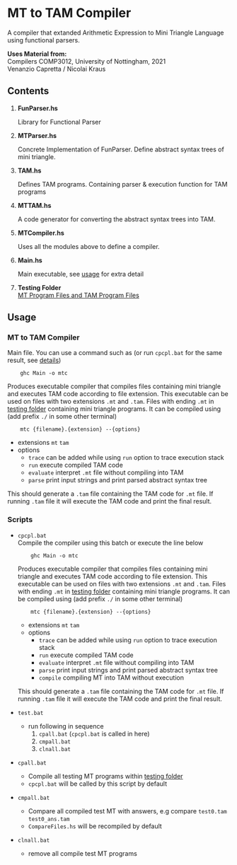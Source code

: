 # MT to TAM Compiler

A compiler that extanded Arithmetic Expression to Mini Triangle Language using functional parsers.

**Uses Material from:**   
Compilers COMP3012, University of Nottingham, 2021   
Venanzio Capretta / Nicolai Kraus   

## Contents

1. **FunParser.hs**

    Library for Functional Parser

2. **MTParser.hs**

    Concrete Implementation of FunParser.
    Define abstract syntax trees of mini triangle.

3. **TAM.hs**

    Defines TAM programs. Containing parser  & execution function for TAM programs

4. **MTTAM.hs**
 
    A code generator for converting the abstract syntax trees into TAM.

5. **MTCompiler.hs**

    Uses all the modules above to define a compiler.

6. **Main.hs**

    Main executable, see [usage](##Usage) for extra detail

7. **Testing Folder**   
    [MT Program Files and TAM Program Files](testing)

## Usage   
### MT to TAM Compiler

Main file. You can use a command such as (or run `cpcpl.bat` for the same result, see [details](###Scripts))
```batch
    ghc Main -o mtc
```
Produces executable compiler that compiles files containing mini triangle and executes TAM code according to file extension. This executable can be used on files with two extensions `.mt` and `.tam`. Files with ending `.mt` in [testing folder](testing) containing mini triangle programs. It can be compiled using (add prefix `./` in some other terminal)
```batch
    mtc {filename}.{extension} --{options}
```
- extensions `mt` `tam`
- options
    - `trace` can be added while using `run` option to trace execution stack
    - `run` execute compiled TAM code
    - `evaluate` interpret `.mt` file without compiling into TAM
    - `parse` print input strings and print parsed abstract syntax tree

This should generate a `.tam` file containing the TAM code for `.mt` file. If running `.tam` file it will execute the TAM code and print the final result.   


### Scripts
- `cpcpl.bat`   
    Compile the compiler using this batch or execute the line below
    ```batch
        ghc Main -o mtc
    ```

    Produces executable compiler that compiles files containing mini triangle and executes TAM code according to file extension. This executable can be used on files with two extensions `.mt` and `.tam`. Files with ending `.mt` in [testing folder](testing) containing mini triangle programs. It can be compiled using (add prefix `./` in some other terminal)
    ```batch
        mtc {filename}.{extension} --{options}
    ```
    - extensions `mt` `tam`
    - options
        - `trace` can be added while using `run` option to trace execution stack
        - `run` execute compiled TAM code
        - `evaluate` interpret `.mt` file without compiling into TAM
        - `parse` print input strings and print parsed abstract syntax tree
        - `compile` compiling MT into TAM without execution

    This should generate a `.tam` file containing the TAM code for `.mt` file. If running `.tam` file it will execute the TAM code and print the final result.

- `test.bat`
    - run following in sequence
        1. `cpall.bat` (`cpcpl.bat` is called in here)
        2. `cmpall.bat`
        3. `clnall.bat`

- `cpall.bat`
    - Compile all testing MT programs within [testing folder](testing)   
    - `cpcpl.bat` will be called by this script by default
- `cmpall.bat`   
    - Compare all compiled test MT with answers, e.g compare `test0.tam` `test0_ans.tam`
    - `CompareFiles.hs` will be recompiled by default
- `clnall.bat`   
    - remove all compile test MT programs

